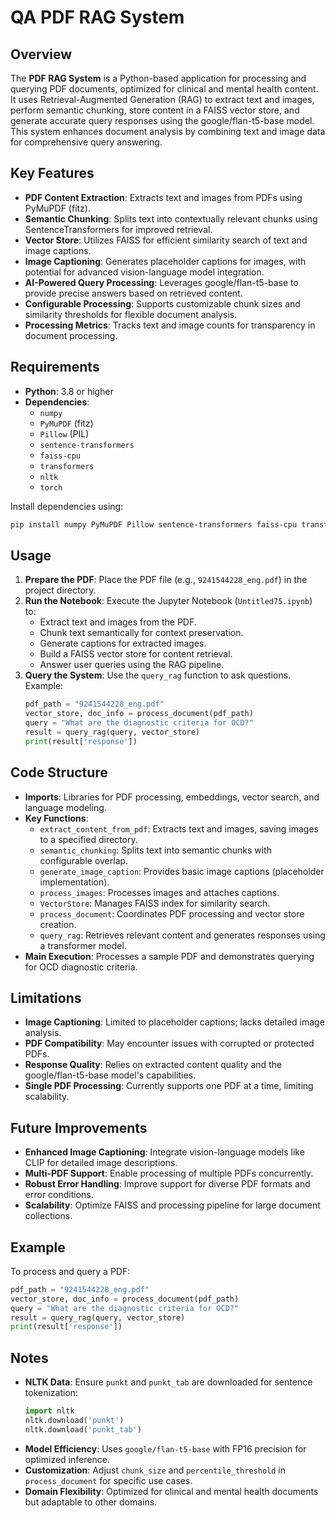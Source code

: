 # QA PDF RAG System

## Overview

The **PDF RAG System** is a Python-based application for processing and querying PDF documents, optimized for clinical and mental health content. It uses Retrieval-Augmented Generation (RAG) to extract text and images, perform semantic chunking, store content in a FAISS vector store, and generate accurate query responses using the google/flan-t5-base model. This system enhances document analysis by combining text and image data for comprehensive query answering.

## Key Features

- **PDF Content Extraction**: Extracts text and images from PDFs using PyMuPDF (fitz).
- **Semantic Chunking**: Splits text into contextually relevant chunks using SentenceTransformers for improved retrieval.
- **Vector Store**: Utilizes FAISS for efficient similarity search of text and image captions.
- **Image Captioning**: Generates placeholder captions for images, with potential for advanced vision-language model integration.
- **AI-Powered Query Processing**: Leverages google/flan-t5-base to provide precise answers based on retrieved content.
- **Configurable Processing**: Supports customizable chunk sizes and similarity thresholds for flexible document analysis.
- **Processing Metrics**: Tracks text and image counts for transparency in document processing.

## Requirements

- **Python**: 3.8 or higher
- **Dependencies**:
  - `numpy`
  - `PyMuPDF` (fitz)
  - `Pillow` (PIL)
  - `sentence-transformers`
  - `faiss-cpu`
  - `transformers`
  - `nltk`
  - `torch`

Install dependencies using:
```bash
pip install numpy PyMuPDF Pillow sentence-transformers faiss-cpu transformers nltk torch
```

## Usage

1. **Prepare the PDF**: Place the PDF file (e.g., `9241544228_eng.pdf`) in the project directory.
2. **Run the Notebook**: Execute the Jupyter Notebook (`Untitled75.ipynb`) to:
   - Extract text and images from the PDF.
   - Chunk text semantically for context preservation.
   - Generate captions for extracted images.
   - Build a FAISS vector store for content retrieval.
   - Answer user queries using the RAG pipeline.
3. **Query the System**: Use the `query_rag` function to ask questions. Example:
   ```python
   pdf_path = "9241544228_eng.pdf"
   vector_store, doc_info = process_document(pdf_path)
   query = "What are the diagnostic criteria for OCD?"
   result = query_rag(query, vector_store)
   print(result['response'])
   ```

## Code Structure

- **Imports**: Libraries for PDF processing, embeddings, vector search, and language modeling.
- **Key Functions**:
  - `extract_content_from_pdf`: Extracts text and images, saving images to a specified directory.
  - `semantic_chunking`: Splits text into semantic chunks with configurable overlap.
  - `generate_image_caption`: Provides basic image captions (placeholder implementation).
  - `process_images`: Processes images and attaches captions.
  - `VectorStore`: Manages FAISS index for similarity search.
  - `process_document`: Coordinates PDF processing and vector store creation.
  - `query_rag`: Retrieves relevant content and generates responses using a transformer model.
- **Main Execution**: Processes a sample PDF and demonstrates querying for OCD diagnostic criteria.

## Limitations

- **Image Captioning**: Limited to placeholder captions; lacks detailed image analysis.
- **PDF Compatibility**: May encounter issues with corrupted or protected PDFs.
- **Response Quality**: Relies on extracted content quality and the google/flan-t5-base model's capabilities.
- **Single PDF Processing**: Currently supports one PDF at a time, limiting scalability.

## Future Improvements

- **Enhanced Image Captioning**: Integrate vision-language models like CLIP for detailed image descriptions.
- **Multi-PDF Support**: Enable processing of multiple PDFs concurrently.
- **Robust Error Handling**: Improve support for diverse PDF formats and error conditions.
- **Scalability**: Optimize FAISS and processing pipeline for large document collections.

## Example

To process and query a PDF:
```python
pdf_path = "9241544228_eng.pdf"
vector_store, doc_info = process_document(pdf_path)
query = "What are the diagnostic criteria for OCD?"
result = query_rag(query, vector_store)
print(result['response'])
```

## Notes

- **NLTK Data**: Ensure `punkt` and `punkt_tab` are downloaded for sentence tokenization:
  ```python
  import nltk
  nltk.download('punkt')
  nltk.download('punkt_tab')
  ```
- **Model Efficiency**: Uses `google/flan-t5-base` with FP16 precision for optimized inference.
- **Customization**: Adjust `chunk_size` and `percentile_threshold` in `process_document` for specific use cases.
- **Domain Flexibility**: Optimized for clinical and mental health documents but adaptable to other domains.
